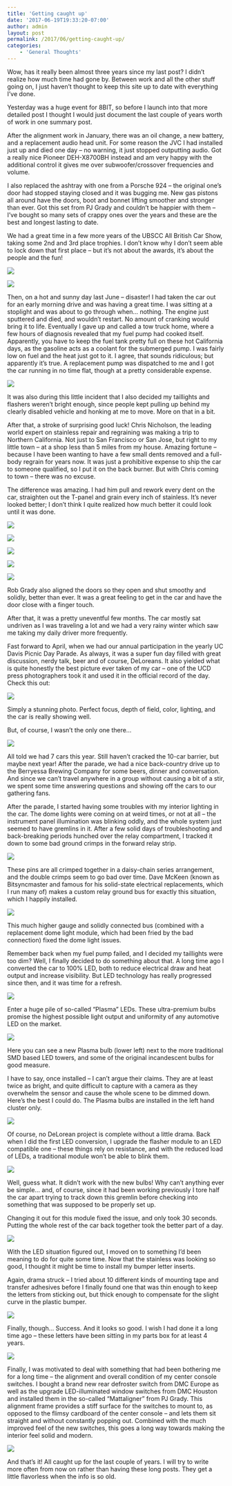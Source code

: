 ```yaml
---
title: 'Getting caught up'
date: '2017-06-19T19:33:20-07:00'
author: admin
layout: post
permalink: /2017/06/getting-caught-up/
categories:
    - 'General Thoughts'
---
```


Wow, has it really been almost three years since my last post? I didn’t realize how much time had gone by. Between work and all the other stuff going on, I just haven’t thought to keep this site up to date with everything I’ve done.

Yesterday was a huge event for 8BIT, so before I launch into that more detailed post I thought I would just document the last couple of years worth of work in one summary post.

After the alignment work in January, there was an oil change, a new battery, and a replacement audio head unit. For some reason the JVC I had installed just up and died one day – no warning, it just stopped outputting audio. Got a really nice Pioneer DEH-X8700BH instead and am very happy with the additional control it gives me over subwoofer/crossover frequencies and volume.

I also replaced the ashtray with one from a Porsche 924 – the original one’s door had stopped staying closed and it was bugging me. New gas pistons all around have the doors, boot and bonnet lifting smoother and stronger than ever. Got this set from PJ Grady and couldn’t be happier with them – I’ve bought so many sets of crappy ones over the years and these are the best and longest lasting to date.

We had a great time in a few more years of the UBSCC All British Car Show, taking some 2nd and 3rd place trophies. I don’t know why I don’t seem able to lock down that first place – but it’s not about the awards, it’s about the people and the fun!

![](/assets/images/2017/06/IMG_5252-1024x768.jpg)

![](/assets/images/2017/06/IMG_1983-e1497918067438-768x1024.jpg)

Then, on a hot and sunny day last June – disaster! I had taken the car out for an early morning drive and was having a great time. I was sitting at a stoplight and was about to go through when… nothing. The engine just sputtered and died, and wouldn’t restart. No amount of cranking would bring it to life. Eventually I gave up and called a tow truck home, where a few hours of diagnosis revealed that my fuel pump had cooked itself. Apparently, you have to keep the fuel tank pretty full on these hot California days, as the gasoline acts as a coolant for the submerged pump. I was fairly low on fuel and the heat just got to it. I agree, that sounds ridiculous; but apparently it’s true. A replacement pump was dispatched to me and I got the car running in no time flat, though at a pretty considerable expense.

![](/assets/images/2017/06/IMG_8830-1024x768.jpg)

It was also during this little incident that I also decided my taillights and flashers weren’t bright enough, since people kept pulling up behind my clearly disabled vehicle and honking at me to move. More on that in a bit.

After that, a stroke of surprising good luck! Chris Nicholson, the leading world expert on stainless repair and regraining was making a trip to Northern California. Not just to San Francisco or San Jose, but right to my little town – at a shop less than 5 miles from my house. Amazing fortune – because I have been wanting to have a few small dents removed and a full-body regrain for years now. It was just a prohibitive expense to ship the car to someone qualified, so I put it on the back burner. But with Chris coming to town – there was no excuse.

The difference was amazing. I had him pull and rework every dent on the car, straighten out the T-panel and grain every inch of stainless. It’s never looked better; I don’t think I quite realized how much better it could look until it was done.

![](/assets/images/2017/06/IMG_5402-1024x768.jpg)

![](/assets/images/2017/06/IMG_5403-1024x768.jpg)

![](/assets/images/2017/06/IMG_5412-768x1024.jpg)

![](/assets/images/2017/06/IMG_5414-1024x768.jpg)

![](/assets/images/2017/06/IMG_5417-1024x768.jpg)

Rob Grady also aligned the doors so they open and shut smoothy and solidly, better than ever. It was a great feeling to get in the car and have the door close with a finger touch.

After that, it was a pretty uneventful few months. The car mostly sat undriven as I was traveling a lot and we had a very rainy winter which saw me taking my daily driver more frequently.

Fast forward to April, when we had our annual participation in the yearly UC Davis Picnic Day Parade. As always, it was a super fun day filled with great discussion, nerdy talk, beer and of course, DeLoreans. It also yielded what is quite honestly the best picture ever taken of my car – one of the UCD press photographers took it and used it in the official record of the day. Check this out:

![](/assets/images/2017/06/IMG_8252-1024x683.jpg)

Simply a stunning photo. Perfect focus, depth of field, color, lighting, and the car is really showing well.

But, of course, I wasn’t the only one there…

![](/assets/images/2017/06/DSC_0093a-1024x683.jpg)

All told we had 7 cars this year. Still haven’t cracked the 10-car barrier, but maybe next year! After the parade, we had a nice back-country drive up to the Berryessa Brewing Company for some beers, dinner and conversation. And since we can’t travel anywhere in a group without causing a bit of a stir, we spent some time answering questions and showing off the cars to our gathering fans.

After the parade, I started having some troubles with my interior lighting in the car. The dome lights were coming on at weird times, or not at all – the instrument panel illumination was blinking oddly, and the whole system just seemed to have gremlins in it. After a few solid days of troubleshooting and back-breaking periods hunched over the relay compartment, I tracked it down to some bad ground crimps in the forward relay strip.

![](/assets/images/2017/06/IMG_1719-1024x768.jpg)

These pins are all crimped together in a daisy-chain series arrangement, and the double crimps seem to go bad over time. Dave McKeen (known as Bitsyncmaster and famous for his solid-state electrical replacements, which I run many of) makes a custom relay ground bus for exactly this situation, which I happily installed.

![](/assets/images/2017/06/IMG_1720-1024x768.jpg)

This much higher gauge and solidly connected bus (combined with a replacement dome light module, which had been fried by the bad connection) fixed the dome light issues.

Remember back when my fuel pump failed, and I decided my taillights were too dim? Well, I finally decided to do something about that. A long time ago I converted the car to 100% LED, both to reduce electrical draw and heat output and increase visibility. But LED technology has really progressed since then, and it was time for a refresh.

![](/assets/images/2017/06/IMG_1742-e1497921633265-768x1024.jpg)

Enter a huge pile of so-called “Plasma” LEDs. These ultra-premium bulbs promise the highest possible light output and uniformity of any automotive LED on the market.

![](/assets/images/2017/06/IMG_1748-e1497921775487-1024x768.jpg)

Here you can see a new Plasma bulb (lower left) next to the more traditional SMD based LED towers, and some of the original incandescent bulbs for good measure.

I have to say, once installed – I can’t argue their claims. They are at least twice as bright, and quite difficult to capture with a camera as they overwhelm the sensor and cause the whole scene to be dimmed down. Here’s the best I could do. The Plasma bulbs are installed in the left hand cluster only.

![](/assets/images/2017/06/IMG_1767-1024x768.jpg)

Of course, no DeLorean project is complete without a little drama. Back when I did the first LED conversion, I upgrade the flasher module to an LED compatible one – these things rely on resistance, and with the reduced load of LEDs, a traditional module won’t be able to blink them.

![](/assets/images/2017/06/IMG_1786-e1497922106723-768x1024.jpg)

Well, guess what. It didn’t work with the new bulbs! Why can’t anything ever be simple… and, of course, since it had been working previously I tore half the car apart trying to track down this gremlin before checking into something that was supposed to be properly set up.

Changing it out for this module fixed the issue, and only took 30 seconds. Putting the whole rest of the car back together took the better part of a day.

![](/assets/images/2017/06/IMG_1785-e1497922214209-768x1024.jpg)

With the LED situation figured out, I moved on to something I’d been meaning to do for quite some time. Now that the stainless was looking so good, I thought it might be time to install my bumper letter inserts.

Again, drama struck – I tried about 10 different kinds of mounting tape and transfer adhesives before I finally found one that was thin enough to keep the letters from sticking out, but thick enough to compensate for the slight curve in the plastic bumper.

![](/assets/images/2017/06/IMG_1788-1024x768.jpg)

Finally, though… Success. And it looks so good. I wish I had done it a long time ago – these letters have been sitting in my parts box for at least 4 years.

![](/assets/images/2017/06/IMG_1823-1024x768.jpg)

Finally, I was motivated to deal with something that had been bothering me for a long time – the alignment and overall condition of my center console switches. I bought a brand new rear defroster switch from DMC Europe as well as the upgrade LED-illuminated window switches from DMC Houston and installed them in the so-called “Mattaligner” from PJ Grady. This alignment frame provides a stiff surface for the switches to mount to, as opposed to the flimsy cardboard of the center console – and lets them sit straight and without constantly popping out. Combined with the much improved feel of the new switches, this goes a long way towards making the interior feel solid and modern.

![](/assets/images/2017/06/IMG_2192-1024x768.jpg)

And that’s it! All caught up for the last couple of years. I will try to write more often from now on rather than having these long posts. They get a little flavorless when the info is so old.